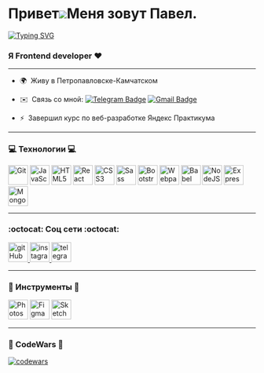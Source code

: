 Привет![](https://user-images.githubusercontent.com/18350557/176309783-0785949b-9127-417c-8b55-ab5a4333674e.gif)Меня зовут Павел.
=============================================================================================================================
<a href="https://git.io/typing-svg"><img src="https://readme-typing-svg.herokuapp.com?font=Kanit&weight=600&size=62&pause=1000&color=DADADA&background=FF000000&width=700&height=80&lines=Hi%2C+my+name+is+Pavel!;Nice+to+meet+you!;+I'm+Frontend+Developer!" alt="Typing SVG" /></a>

### Я Frontend developer :heart:

--------------------

* 🌍  Живу в Петропавловске-Камчатском

* ✉️  Связь со мной: <a href="https://t.me/STAVR41" rel="nofollow"><img src="" alt="Telegram Badge" data-canonical-src="https://img.shields.io/badge/PavelShershnev?color=%23000&link=https%3A%2F%2Ft.me%2FSTAVR41" style="max-width: 100%;"></a></a> <a href="mailto:pavelsersnev@gmail.com"><img src="https://camo.githubusercontent.com/a8c761056c822bf3e282450650e6c75bec1fb22acff08241e477faf8572b4b7e/68747470733a2f2f696d672e736869656c64732e696f2f62616467652f2d476d61696c2d7265643f7374796c653d666c6174266c6f676f3d476d61696c266c6f676f436f6c6f723d7768697465" alt="Gmail Badge" data-canonical-src="https://img.shields.io/badge/-Gmail-red?style=flat&amp;logo=Gmail&amp;logoColor=white" style="max-width: 100%;"></a>

* ⚡  Завершил курс по веб-разработке Яндекс Практикума

---

### :computer: Технологии :computer:

<div>
  <img src="https://raw.githubusercontent.com/danielcranney/readme-generator/main/public/icons/skills/git-colored.svg" width="40" height="40" alt="Git" />
  <img src="https://raw.githubusercontent.com/danielcranney/readme-generator/main/public/icons/skills/javascript-colored.svg" width="40" height="40" alt="JavaScript" />
  <img src="https://raw.githubusercontent.com/danielcranney/readme-generator/main/public/icons/skills/html5-colored.svg" width="40" height="40" alt="HTML5" />
  <img src="https://raw.githubusercontent.com/danielcranney/readme-generator/main/public/icons/skills/react-colored.svg" width="40" height="40" alt="React" />
  <img src="https://raw.githubusercontent.com/danielcranney/readme-generator/main/public/icons/skills/css3-colored.svg" width="40" height="40" alt="CSS3" />
  <img src="https://raw.githubusercontent.com/danielcranney/readme-generator/main/public/icons/skills/sass-colored.svg" width="40" height="40" alt="Sass" />
  <img src="https://raw.githubusercontent.com/danielcranney/readme-generator/main/public/icons/skills/bootstrap-colored.svg" width="40" height="40" alt="Bootstrap" />
  <img src="https://raw.githubusercontent.com/danielcranney/readme-generator/main/public/icons/skills/webpack-colored.svg" width="40" height="40" alt="Webpack" />
  <img src="https://raw.githubusercontent.com/danielcranney/readme-generator/main/public/icons/skills/babel-colored.svg" width="40" height="40" alt="Babel" />
  <img src="https://raw.githubusercontent.com/danielcranney/readme-generator/main/public/icons/skills/nodejs-colored.svg" width="40" height="40" alt="NodeJS" />
  <img src="https://raw.githubusercontent.com/danielcranney/readme-generator/main/public/icons/skills/express-colored.svg" width="40" height="40" alt="Express" />
  <img src="https://raw.githubusercontent.com/danielcranney/readme-generator/main/public/icons/skills/mongodb-colored.svg" width="40" height="40" alt="MongoDB" />
</div>

---

### :octocat: Соц сети :octocat:

<div>
  <a href="https://www.github.com/STAVR41" target="_blank">
     <img src="https://raw.githubusercontent.com/danielcranney/readme-generator/main/public/icons/socials/github.svg" width="40" height="40" alt="gitHub" />
  </a>  
  <a href="http://www.instagram.com/pavelsharshnev" target="_blank">
    <img src="https://cdn-icons-png.flaticon.com/512/2111/2111463.png" width="40" height="40" alt="instagram" /> 
  </a>  
  <a href="https://t.me/STAVR41" target="_blank">
    <img src="https://cdn-icons-png.flaticon.com/512/2111/2111646.png" width="40" height="40" alt="telegram group" />
  </a>
</div>

---

### :wrench: Инструменты :wrench:

<div>
  <img src="https://raw.githubusercontent.com/danielcranney/readme-generator/main/public/icons/skills/photoshop-colored.svg" width="40" height="40" alt="Photoshop" />
  <img src="https://raw.githubusercontent.com/danielcranney/readme-generator/main/public/icons/skills/figma-colored.svg" width="40" height="40" alt="Figma" />
  <img src="https://raw.githubusercontent.com/danielcranney/readme-generator/main/public/icons/skills/sketch-colored.svg" width="40" height="40" alt="Sketch" />
</div>

---

### :jack_o_lantern: CodeWars :jack_o_lantern:

[![codewars](https://www.codewars.com/users/STAVR41/badges/large)](https://www.codewars.com/users/STAVR41) 



